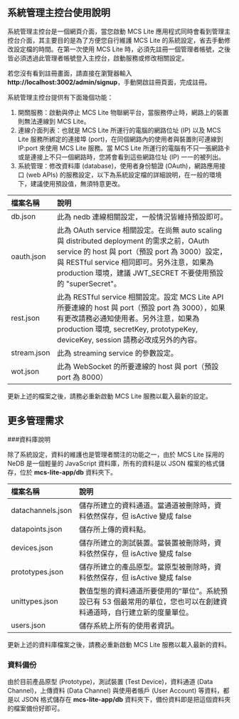 ## 系統管理主控台使用說明
系統管理主控台是一個網頁介面，當您啟動 MCS Lite 應用程式同時會看到管理主控台介面，其主要目的是為了方便您自行維護 MCS Lite 的系統設定，省去手動修改設定檔的時間。在第一次使用 MCS Lite 時，必須先註冊一個管理者帳號，之後皆必須透過此管理者帳號登入主控台，啟動服務或修改相關設定。

若您沒有看到註冊畫面，請直接在瀏覽器輸入 **http://localhost:3002/admin/signup**，手動開啟註冊頁面，完成註冊。

系統管理主控台提供有下面幾個功能：

1. 開關服務：啟動與停止 MCS Lite 物聯網平台，當服務停止時，網路上的裝置則無法連線到 MCS Lite。
2. 連線介面列表：也就是 MCS Lite 所運行的電腦的網路位址 (IP) 以及 MCS Lite 服務所綁定的連接埠 (port)，在同個網路內的使用者與裝置則可連線到 IP:port 來使用 MCS Lite 服務。當 MCS Lite 所運行的電腦有不只一張網路卡或是連接上不只一個網路時，您將會看到這些網路位址 (IP) 一一的被列出。
3. 系統管理：修改資料庫 (database)，使用者身份驗證 (OAuth)，網路應用接口 (web APIs) 的服務設定，以下為系統設定檔的詳細說明，在一般的環境下，建議使用預設值，無須特意更改。

| 檔案名稱 | 說明 |
| :--- | :--- |
| db.json | 此為 nedb 連線相關設定，一般情況皆維持預設即可。 |
| oauth.json | 此為 OAuth service 相關設定。在尚無 auto scaling 與 distributed deployment 的需求之前，OAuth service 的 host 與 port（預設 port 為 3000）設定，與 RESTful service 相同即可。另外注意，如果為 production 環境，建議 JWT\_SECRET 不要使用預設的 "superSecret"。 |
| rest.json | 此為 RESTful service 相關設定。設定 MCS Lite API 所要連線的 host 與 port（預設 port 為 3000），如果有更改請務必通知使用者。另外注意，如果為 production 環境, secretKey, prototypeKey, deviceKey, session 請務必改成另外的內容。 |
| stream.json | 此為 streaming service 的參數設定。 |
| wot.json | 此為 WebSocket 的所要連線的 host 與 port（預設 port 為 8000） |

更新上述的檔案之後，請務必重新啟動 MCS Lite 服務以載入最新的設定。

## 更多管理需求
###資料庫說明

除了系統設定，資料的維護也是管理者關注的功能之一，由於 MCS Lite 採用的 NeDB 是一個輕量的 JavaScript 資料庫，所有的資料是以 JSON 檔案的格式儲存，位於 **mcs-lite-app/db** 資料夾下。

| 檔案名稱 | 說明 |
| :--- | :--- |
|datachannels.json|儲存所建立的資料通道。當通道被刪除時，資料依然保存，但 isActive 變成 false|
|datapoints.json|儲存所上傳的資料點。|
|devices.json|儲存所建立的測試裝置。當裝置被刪除時，資料依然保存，但 isActive 變成 false|
|prototypes.json|儲存所建立的產品原型。當原型被刪除時，資料依然保存，但 isActive 變成 false|
|unittypes.json|數值型態的資料通道所要使用的“單位”。系統預設已有 53 個最常用的單位，您也可以在創建資料通道時，自行建立新的度量單位。|
|users.json|儲存系統上所有的使用者資訊。|

更新上述的資料庫檔案之後，請務必重新啟動 MCS Lite 服務以載入最新的資料。

### 資料備份

由於目前產品原型 (Prototype)，測試裝置 (Test Device)，資料通道 (Data Channel)，上傳資料 (Data Channel) 與使用者帳戶 (User Account) 等資料，都是以 JSON 格式儲存在 **mcs-lite-app/db** 資料夾下，備份資料即是把這個資料夾的檔案備份好即可。




